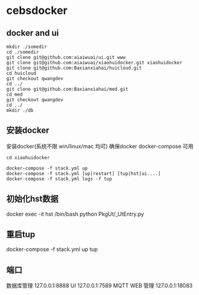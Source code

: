 # cebsdocker
## docker and ui
```
mkdir ./somedir
cd ./somedir
git clone git@github.com:aiaiwuai/ui.git www
git clone git@github.com:aiaiwuai/xiaohuidocker.git xiaohuidocker
git clone git@github.com:Baxianxiahai/huicloud.git
cd huicloud
git checkout qwangdev
cd ../
git clone git@github.com:Baxianxiahai/med.git
cd med
git checkout qwangdev
cd ../
mkdir ./db
```  
## 安装docker
安装docker(系统不限 win/linux/mac 均可)
确保docker  docker-compose 可用
```
cd xiaohuidocker

docker-compose -f stack.yml up
docker-compose -f stack.yml [up|restart] [tup|hst|ui....]
docker-compose -f stack.yml logs -f tup
```
## 初始化hst数据
docker exec -it hst /bin/bash
python PkgUt/_UtEntry.py
## 重启tup
docker-compose -f stack.yml up tup

## 端口
数据库管理
127.0.0.1:8888
UI
127.0.0.1:7589
MQTT WEB 管理
127.0.0.1:18083

